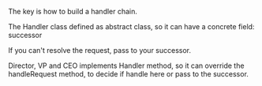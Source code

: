 The key is how to build a handler chain.

The Handler class defined as abstract class, so it can have a concrete field: successor

If you can't resolve the request, pass to your successor. 

Director, VP and CEO implements Handler method, so it can override the handleRequest method, 
to decide if handle here or pass to the successor.